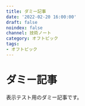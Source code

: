 ```yaml
---
title: ダミー記事
date: '2022-02-20 16:00:00'
draft: false
noindex: false
channel: 技術ノート
category: オフトピック
tags:
- オフトピック
---
```


# ダミー記事

表示テスト用のダミー記事です。
